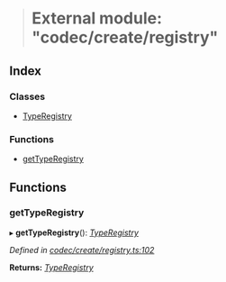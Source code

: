 > # External module: "codec/create/registry"

## Index

### Classes

* [TypeRegistry](../classes/_codec_create_registry_.typeregistry.md)

### Functions

* [getTypeRegistry](_codec_create_registry_.md#gettyperegistry)

## Functions

###  getTypeRegistry

▸ **getTypeRegistry**(): *[TypeRegistry](../classes/_codec_create_registry_.typeregistry.md)*

*Defined in [codec/create/registry.ts:102](https://github.com/polkadot-js/api/blob/b8d8b7e/packages/types/src/codec/create/registry.ts#L102)*

**Returns:** *[TypeRegistry](../classes/_codec_create_registry_.typeregistry.md)*